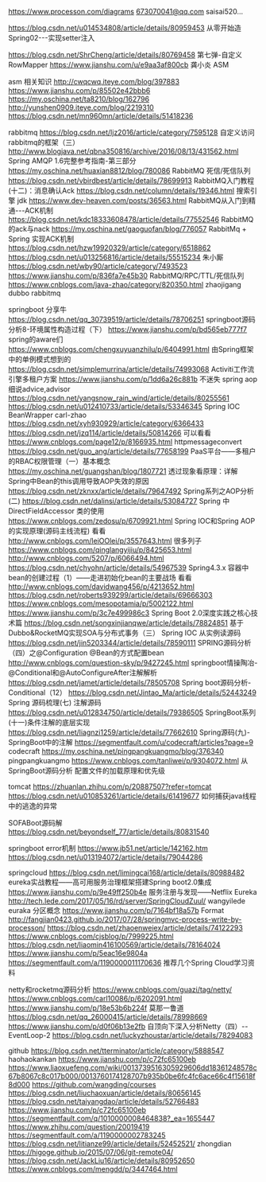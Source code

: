 
https://www.processon.com/diagrams
673070041@qq.com     saisai520...


https://blog.csdn.net/u014534808/article/details/80959453 从零开始造Spring02---实现setter注入

https://blog.csdn.net/ShrCheng/article/details/80769458  第七弹-自定义RowMapper
https://www.jianshu.com/u/e9aa3af800cb 龚小炎 ASM

asm 相关知识
http://cwqcwq.iteye.com/blog/397883
https://www.jianshu.com/p/85502e42bbb6
https://my.oschina.net/ta8210/blog/162796
http://yunshen0909.iteye.com/blog/2219310
https://blog.csdn.net/mn960mn/article/details/51418236

rabbitmq
https://blog.csdn.net/ljz2016/article/category/7595128  自定义访问rabbitmq的框架（三）
http://www.blogjava.net/qbna350816/archive/2016/08/13/431562.html Spring AMQP 1.6完整参考指南-第三部分
https://my.oschina.net/huaxian8812/blog/780086  RabbitMQ 死信/死信队列
https://blog.csdn.net/vbirdbest/article/details/78699913 RabbitMQ入门教程(十二)：消息确认Ack
https://blog.csdn.net/column/details/19346.html  搜索引擎  jdk
https://www.dev-heaven.com/posts/36563.html RabbitMQ从入门到精通---ACK机制
https://blog.csdn.net/kdc18333608478/article/details/77552546  RabbitMQ的ack与nack
https://my.oschina.net/gaoguofan/blog/776057 RabbitMq + Spring 实现ACK机制
https://blog.csdn.net/hzw19920329/article/category/6518862
https://blog.csdn.net/u013256816/article/details/55515234 朱小厮
https://blog.csdn.net/wby90/article/category/7493523
https://www.jianshu.com/p/836fa7e45b30 RabbitMQ/RPC/TTL/死信队列
https://www.cnblogs.com/java-zhao/category/820350.html  zhaojigang  dubbo rabbitmq

springboot 分享牛
https://blog.csdn.net/qq_30739519/article/details/78706251 springboot源码分析8-环境属性构造过程（下）
https://www.jianshu.com/p/bd565eb777f7  spring的aware们
https://www.cnblogs.com/chengxuyuanzhilu/p/6404991.html  由Spring框架中的单例模式想到的
https://blog.csdn.net/simplemurrina/article/details/74993068 Activiti工作流引擎多租户方案
https://www.jianshu.com/p/1dd6a26c881b  不迷失  spring aop 细说advice,advisor
https://blog.csdn.net/yangsnow_rain_wind/article/details/80255561
https://blog.csdn.net/u012410733/article/details/53346345  Spring IOC BeanWrapper  carl-zhao
https://blog.csdn.net/xyh930929/article/category/6366433
https://blog.csdn.net/jzq114/article/details/50814266 可以看看
https://www.cnblogs.com/page12/p/8166935.html  httpmessageconvert
https://blog.csdn.net/guo_ang/article/details/77658199 PaaS平台——多租户的RBAC权限管理（一）基本概念
https://my.oschina.net/guangshan/blog/1807721  透过现象看原理：详解Spring中Bean的this调用导致AOP失效的原因
https://blog.csdn.net/zknxx/article/details/79647492  Spring系列之AOP分析(二)
https://blog.csdn.net/dalinsi/article/details/53084727  Spring 中 DirectFieldAccessor 类的使用
https://www.cnblogs.com/zedosu/p/6709921.html  Spring IOC和Spring AOP的实现原理(源码主线流程) 看看
http://www.cnblogs.com/leiOOlei/p/3557643.html  很多列子
https://www.cnblogs.com/qinglangyijiu/p/8425653.html
http://www.cnblogs.com/5207/p/6066494.html
https://blog.csdn.net/chyohn/article/details/54967539 Spring4.3.x 容器中bean的创建过程（1）——走进初始化bean的主要战场 看看
http://www.cnblogs.com/davidwang456/p/4213652.html
https://blog.csdn.net/roberts939299/article/details/69666303
https://www.cnblogs.com/mesopotamia/p/5002122.html
https://www.jianshu.com/p/3c7e499986c3 Spring Boot 2.0深度实践之核心技术篇
https://blog.csdn.net/songxinjianqwe/article/details/78824851 基于Dubbo&RocketMQ实现SOA与分布式事务（三） Spring IOC 从实例读源码
https://blog.csdn.net/jin5203344/article/details/78590111  SPRING源码分析（四）之@Configuration @Bean的方式配置bean
http://www.cnblogs.com/question-sky/p/9427245.html springboot情操陶冶-@Conditional和@AutoConfigureAfter注解解析 
https://blog.csdn.net/jamet/article/details/78505708 Spring boot源码分析-Conditional（12）
https://blog.csdn.net/Jintao_Ma/article/details/52443249  Spring 源码梳理(七) 注解源码
https://blog.csdn.net/u012834750/article/details/79386505 SpringBoot系列(十一)条件注解的底层实现
https://blog.csdn.net/liagnzi1259/article/details/77662610 Spring源码(九)-SpringBoot中的注解
https://segmentfault.com/u/codecraft/articles?page=9 codecraft
https://my.oschina.net/pingpangkuangmo/blog/376340 pingpangkuangmo
https://www.cnblogs.com/tanliwei/p/9304072.html  从SpringBoot源码分析 配置文件的加载原理和优先级


tomcat
https://zhuanlan.zhihu.com/p/20887507?refer=tomcat
https://blog.csdn.net/u010853261/article/details/61419677 如何捕获java线程中的逃逸的异常

SOFABoot源码解
https://blog.csdn.net/beyondself_77/article/details/80831540 

springboot  error机制
https://www.jb51.net/article/142162.htm
https://blog.csdn.net/u013194072/article/details/79044286



springcloud
https://blog.csdn.net/limingcai168/article/details/80988482 eureka实战教程——高可用服务治理框架搭建Spring boot2.0集成
https://www.jianshu.com/p/9e49ff250b4e  服务注册与发现——Netflix Eureka
http://tech.lede.com/2017/05/16/rd/server/SpringCloudZuul/ wangyilede
euraka 分区概念
https://www.jianshu.com/p/7164bf18a57b Format  http://fangjian0423.github.io/2017/07/28/springmvc-process-write-by-processon/
https://blog.csdn.net/zhaoenweiex/article/details/74122293
https://www.cnblogs.com/cjsblog/p/7999225.html
https://blog.csdn.net/liaomin416100569/article/details/78164024
https://www.jianshu.com/p/5eac16e9804a
https://segmentfault.com/a/1190000011170636  推荐几个Spring Cloud学习资料


netty和rocketmq源码分析
https://www.cnblogs.com/guazi/tag/netty/
https://www.cnblogs.com/carl10086/p/6202091.html
https://www.jianshu.com/p/18e53b6b224f  莫那一鲁道
https://blog.csdn.net/qq_26000415/article/details/78998669
https://www.jianshu.com/p/d0f06b13e2fb  自顶向下深入分析Netty（四）--EventLoop-2
https://blog.csdn.net/luckyzhoustar/article/details/78294083 


github
https://blog.csdn.net/tterminator/article/category/5888547 haohaokankan
https://www.jianshu.com/p/c72fc65100eb
https://www.liaoxuefeng.com/wiki/0013739516305929606dd18361248578c67b8067c8c017b000/0013760174128707b935b0be6fc4fc6ace66c4f15618f8d000
https://github.com/wangding/courses
https://blog.csdn.net/liuchaoxuan/article/details/80656145
https://blog.csdn.net/taiyangdao/article/details/52766483
https://www.jianshu.com/p/c72fc65100eb
https://segmentfault.com/q/1010000008464838?_ea=1655447
https://www.zhihu.com/question/20019419
https://segmentfault.com/a/1190000002783245
https://blog.csdn.net/litianze99/article/details/52452521/ zhongdian
https://higoge.github.io/2015/07/06/git-remote04/
https://blog.csdn.net/JackLiu16/article/details/80952650
https://www.cnblogs.com/mengdd/p/3447464.html
